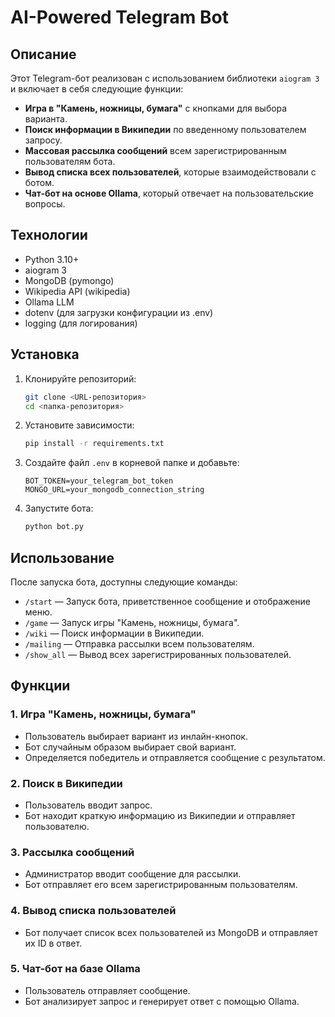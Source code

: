 # AI-Powered Telegram Bot

## Описание

Этот Telegram-бот реализован с использованием библиотеки `aiogram 3` и включает в себя следующие функции:

- **Игра в "Камень, ножницы, бумага"** с кнопками для выбора варианта.
- **Поиск информации в Википедии** по введенному пользователем запросу.
- **Массовая рассылка сообщений** всем зарегистрированным пользователям бота.
- **Вывод списка всех пользователей**, которые взаимодействовали с ботом.
- **Чат-бот на основе Ollama**, который отвечает на пользовательские вопросы.

## Технологии

- Python 3.10+
- aiogram 3
- MongoDB (pymongo)
- Wikipedia API (wikipedia)
- Ollama LLM
- dotenv (для загрузки конфигурации из .env)
- logging (для логирования)

## Установка

1. Клонируйте репозиторий:
   ```bash
   git clone <URL-репозитория>
   cd <папка-репозитория>
   ```
2. Установите зависимости:
   ```bash
   pip install -r requirements.txt
   ```
3. Создайте файл `.env` в корневой папке и добавьте:
   ```
   BOT_TOKEN=your_telegram_bot_token
   MONGO_URL=your_mongodb_connection_string
   ```
4. Запустите бота:
   ```bash
   python bot.py
   ```

## Использование

После запуска бота, доступны следующие команды:

- `/start` — Запуск бота, приветственное сообщение и отображение меню.
- `/game` — Запуск игры "Камень, ножницы, бумага".
- `/wiki` — Поиск информации в Википедии.
- `/mailing` — Отправка рассылки всем пользователям.
- `/show_all` — Вывод всех зарегистрированных пользователей.

## Функции

### 1. Игра "Камень, ножницы, бумага"

- Пользователь выбирает вариант из инлайн-кнопок.
- Бот случайным образом выбирает свой вариант.
- Определяется победитель и отправляется сообщение с результатом.

### 2. Поиск в Википедии

- Пользователь вводит запрос.
- Бот находит краткую информацию из Википедии и отправляет пользователю.

### 3. Рассылка сообщений

- Администратор вводит сообщение для рассылки.
- Бот отправляет его всем зарегистрированным пользователям.

### 4. Вывод списка пользователей

- Бот получает список всех пользователей из MongoDB и отправляет их ID в ответ.

### 5. Чат-бот на базе Ollama

- Пользователь отправляет сообщение.
- Бот анализирует запрос и генерирует ответ с помощью Ollama.

